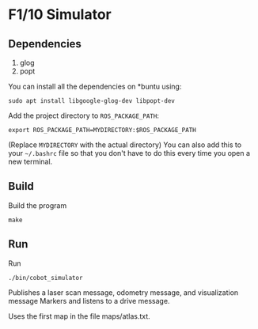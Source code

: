 # F1/10 Simulator

## Dependencies

1. glog
1. popt

You can install all the dependencies on *buntu using:
```
sudo apt install libgoogle-glog-dev libpopt-dev
```

Add the project directory to `ROS_PACKAGE_PATH`:
```
export ROS_PACKAGE_PATH=MYDIRECTORY:$ROS_PACKAGE_PATH
```
(Replace `MYDIRECTORY` with the actual directory)
You can also add this to your `~/.bashrc` file so that you don't have to do 
this every time you open a new terminal.


## Build


Build the program

`make`


## Run

Run

`./bin/cobot_simulator`

Publishes a laser scan message, odometry message, and visualization message
Markers and listens to a drive message.

Uses the first map in the file maps/atlas.txt.
